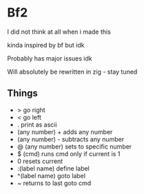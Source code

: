 # Bf2

I did not think at all when i made this

kinda inspired by bf but idk

Probably has major issues idk

Will absolutely be rewritten in zig - stay tuned

## Things

- \> go right
- < go left
- . print as ascii
- (any number) + adds any number
- (any number) - subtracts any number
- @ (any number) sets to specific number
- $ (cmd) runs cmd only if current is 1
- 0 resets current
- :(label name) define label
- ^(label name) goto label
- ~ returns to last goto cmd
